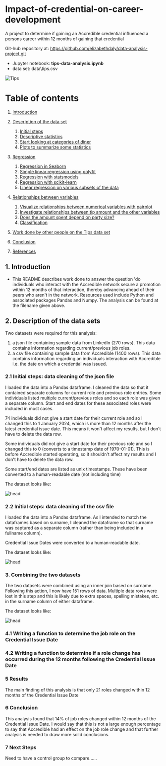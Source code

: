 # Impact-of-credential-on-career-development
A project to determine if gaining an Accredible credential influenced a persons career within 12 months of gaining that credential

Git-hub repository at:
https://github.com/elizabethdaly/data-analysis-project.git

- Jupyter notebook: **tips-data-analysis.ipynb**
- data set: data\tips.csv

![Tips](images/tip.jpg)

# Table of contents
1. [Introduction](#introduction)

2. [Description of the data set](#section2)
    1. [Initial steps](#sec2p1)
    2. [Descriptive statistics](#sec2p2)
    3. [Start looking at categories of diner](#sec2p3)
    4. [Plots to summarize some statistics](#sec2p4)

3. [Regression](#section3)
    1. [Regression in Seaborn](#sec3p1)
    2. [Simple linear regression using polyfit](#sec3p2)
    3. [Regression with statsmodels](#sec3p3)
    4. [Regression with scikit-learn](#sec3p4)
    5. [Linear regression on various subsets of the data](#sec3p5)
    
4. [Relationships between variables](#section4)
    1. [Visualize relationships between numerical variables with pairplot](#sec4p1)
    2. [Investigate relationships between tip amount and the other variables](#sec4p2)
    3. [Does the amount spent depend on party size?](#sec4p3)
    4. [Classification](#sec4p4)
    
5. [Work done by other people on the Tips data set](#section5)
    
6. [Conclusion](#conclusion)

9. [References](#references)

## 1. Introduction <a name="introduction"></a>
- This README describes work done to answer the question 'do individuals who interact with the Accredible network secure a promotion within 12 months of that interaction, thereby advancing ahead of their peers who aren't in the network. Resources used include Python and associated packages Pandas and Numpy. The analysis can be found at the filename given above.  


##  2. Description of the data sets <a name="section2"></a>
Two datasets were required for this analysis: 

1) a json file containing sample data from LinkedIn (270 rows). This data contains information regarding current/previous job roles. 
2) a csv file containing sample data from Accredible (1400 rows). This data contains information regarding an individuals interaction with Accredible i.e. the date on which a credential was issued.


### 2.1 Initial steps: data cleaning of the json file <a name="sec2p1"></a>
I loaded the data into a Pandas dataframe. I cleaned the data so that it contained separate columns for current role and previous role entries. Some individuals listed multiple current/previous roles and so each role was given a separate column. Start and end dates for these associated roles were included in most cases. 

74 individuals did not give a start date for their current role and so I changed this to 1 January 2024, which is more than 12 months after the latest credential issue date. This means it won't affect my results, but I don't have to delete the data row.

Some individuals did not give a start date for their previous role and so I changed this to 0 (converts to a timestamp date of 1970-01-01). This is before Accredible started operating, so it shouldn't affect my results and I don't have to delete the data row. 

Some start/end dates are listed as unix timestamps. These have been converted to a human-readable date (not including time)

The dataset looks like: 

![head](images/head.JPG)

### 2.2 Initial steps: data cleaning of the csv file <a name="sec2p2"></a>

I loaded the data into a Pandas dataframe. As I intended to match the dataframes based on surname, I cleaned the dataframe so that surname was captured as a separate column (rather than being included in a fullname column). 

Credential Issue Dates were converted to a human-readable date.

The dataset looks like: 

![head](images/head.JPG)

### 3. Combining the two datasets <a name="section3"></a>

The two datasets were combined using an inner join based on surname. Following this action, I now have 151 rows of data. Multiple data rows were lost in this step and this is likely due to extra spaces, spelling mistakes, etc. in the surname column of either dataframe. 

The dataset looks like: 

![head](images/head.JPG)

### 4.1 Writing a function to determine the job role on the Credential Issue Date <a name="sec4p1"></a>


### 4.2 Writing a function to determine if a role change has occurred during the 12 months following the Credential Issue Date <a name="sec4p2"></a>

### 5 Results <a name="section5"></a>

The main finding of this analysis is that only 21 roles changed within 12 months of the Credential Issue Date

### 6 Conclusion <a name="section6"></a>

This analysis found that 14% of job roles changed within 12 months of the Credential Issue Date. I would say that this is not a large enough percentage to say that Accredible had an effect on the job role change and that further analysis is needed to draw more solid conclusions. 

### 7 Next Steps <a name="section7"></a>

Need to have a control group to compare......
